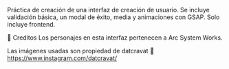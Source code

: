 Práctica de creación de una interfaz de creación de usuario.
Se incluye validación básica, un modal de éxito, media y animaciones con GSAP.
Solo incluye frontend.

🎨 Creditos
Los personajes en esta interfaz pertenecen a Arc System Works.

Las imágenes usadas son propiedad de datcravat
🔗 https://www.instagram.com/datcravat/




